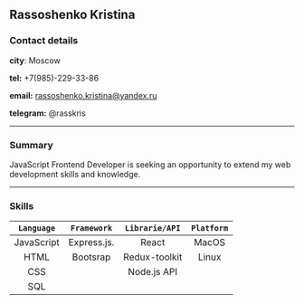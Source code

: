 ## Rassoshenko Kristina

### Contact details

  __city__: Moscow

  __tel:__ +7(985)-229-33-86

  __email:__ rassoshenko.kristina@yandex.ru
  
  __telegram:__ @rasskris
  
______________________________

### Summary

JavaScript Frontend Developer is seeking an opportunity to extend my web development skills and knowledge.
______________________________

### Skills


| `Language`     | `Framework`        | `Librarie/API` | `Platform`   |
|:-------------: |:------------------:|:--------------:|:------------:|
| JavaScript     | Express.js.        | React          | MacOS        |
| HTML           | Bootsrap           | Redux-toolkit  | Linux        |  
| CSS            |                    | Node.js API    |
| SQL            |                    |                |
